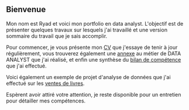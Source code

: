 ## Bienvenue

Mon nom est Ryad et voici mon portfolio en data analyst. L'objectif est de présenter quelques travaux sur lesquels j'ai travaillé et une version sommaire du travail que je sais accomplir.

Pour commencer, je vous présente mon [CV]() que j'essaye de tenir à jour régulièrement, vous trouverez également une [annexe](/data_analyst.md) au métier de DATA ANALYST que j'ai réalisé, et enfin une synthèse du [bilan de compétence]() que j'ai effectué.

Voici également un exemple de projet d'analyse de données que j'ai effectué sur les [ventes de livres](/Project.md).

Espèrent avoir attiré votre attention, je reste disponible pour un entretien pour détailler mes compétences.
